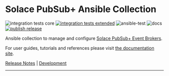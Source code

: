 # Solace PubSub+ Ansible Collection

![integration tests core](https://github.com/solace-iot-team/ansible-solace-collection/workflows/integration%20tests/badge.svg)
[![integration tests extended](https://github.com/solace-iot-team/ansible-solace-collection/actions/workflows/integration_extended.yml/badge.svg)](https://github.com/solace-iot-team/ansible-solace-collection/actions/workflows/integration_extended.yml)
![ansible-test](https://github.com/solace-iot-team/ansible-solace-collection/workflows/ansible-test/badge.svg)
![docs](https://github.com/solace-iot-team/ansible-solace-collection/workflows/docs/badge.svg)
[![publish release](https://github.com/solace-iot-team/ansible-solace-collection/actions/workflows/publish.yml/badge.svg)](https://github.com/solace-iot-team/ansible-solace-collection/actions/workflows/publish.yml)

Ansible collection to manage and configure [Solace PubSub+ Event Brokers](https://solace.com/products/event-broker/).

For user guides, tutorials and references please visit [the documentation site](https://solace-iot-team.github.io/ansible-solace-collection/).

[Release Notes](https://github.com/solace-iot-team/ansible-solace-collection/blob/main/ReleaseNotes.md) |
[Development](https://github.com/solace-iot-team/ansible-solace-collection/tree/main/devel)

---
